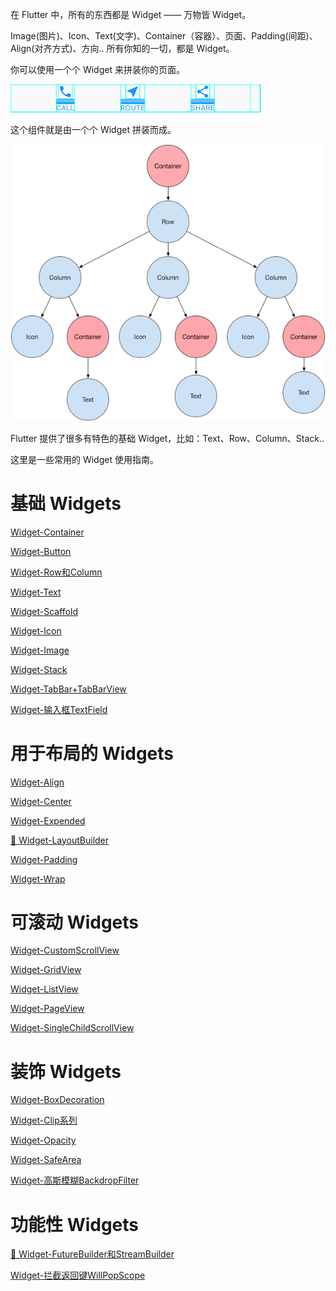 
在 Flutter 中，所有的东西都是 Widget —— 万物皆 Widget。

Image(图片)、Icon、Text(文字)、Container（容器）、页面、Padding(间距)、Align(对齐方式)、方向.. 所有你知的一切，都是 Widget。

你可以使用一个个 Widget 来拼装你的页面。

![](https://raw.githubusercontent.com/chenBingX/img/master/Flutter/Flutter-widget1.png)

这个组件就是由一个个 Widget 拼装而成。

![](https://raw.githubusercontent.com/chenBingX/img/master/Flutter/Flutter-widget11.png)

Flutter 提供了很多有特色的基础 Widget，比如：Text、Row、Column、Stack..

这里是一些常用的 Widget 使用指南。

# 基础 Widgets

[Widget-Container]()

[Widget-Button]()

[Widget-Row和Column]()

[Widget-Text]()

[Widget-Scaffold]()

[Widget-Icon]()

[Widget-Image]()

[Widget-Stack]()

[Widget-TabBar+TabBarView]()

[Widget-输入框TextField]()

# 用于布局的 Widgets

[Widget-Align]()

[Widget-Center]()

[Widget-Expended]()

[🚫 Widget-LayoutBuilder]()

[Widget-Padding]()

[Widget-Wrap]()

# 可滚动 Widgets

[Widget-CustomScrollView]()

[Widget-GridView]()

[Widget-ListView]()

[Widget-PageView]()

[Widget-SingleChildScrollView]()

# 装饰 Widgets

[Widget-BoxDecoration]()

[Widget-Clip系列]()

[Widget-Opacity]()

[Widget-SafeArea]()

[Widget-高斯模糊BackdropFilter]()

# 功能性 Widgets

[🚫 Widget-FutureBuilder和StreamBuilder]()

[Widget-拦截返回键WillPopScope]()

